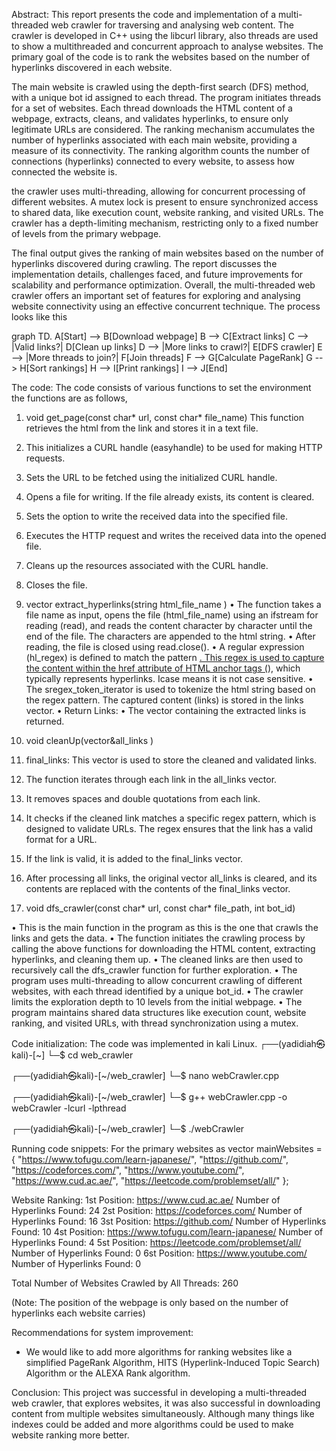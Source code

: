 Abstract:
This report presents the code and implementation of a multi-threaded web crawler for traversing and analysing web content. The crawler is developed in C++ using the libcurl library, also threads are used to show a multithreaded and concurrent approach to analyse websites. The primary goal of the code is to rank the websites based on the number of hyperlinks discovered in each website.

The main website is crawled using the depth-first search (DFS) method, with a unique bot id assigned to each thread. The program initiates threads for a set of websites. Each thread downloads the HTML content of a webpage, extracts, cleans, and validates hyperlinks, to ensure only legitimate URLs are considered. The ranking mechanism accumulates the number of hyperlinks associated with each main website, providing a measure of its connectivity.
The ranking algorithm counts the number of connections (hyperlinks)  connected to every website, to assess how connected the website is.

the crawler uses multi-threading, allowing for concurrent processing of different websites. A mutex lock is present to ensure synchronized access to shared data, like execution count, website ranking, and visited URLs. The crawler has a depth-limiting mechanism, restricting only to a fixed number of levels from the primary webpage.

The final output gives the ranking of main websites based on the number of hyperlinks discovered during crawling. The report discusses the implementation details, challenges faced, and future improvements for scalability and performance optimization. Overall, the multi-threaded web crawler offers an important set of features for exploring and analysing website connectivity using an effective concurrent technique.
The process looks like this

graph TD.
    A[Start] --> B[Download webpage]
    B --> C[Extract links]
    C --> |Valid links?| D[Clean up links]
    D --> |More links to crawl?| E[DFS crawler]
    E --> |More threads to join?| F[Join threads]
    F --> G[Calculate PageRank]
    G --> H[Sort rankings]
    H --> I[Print rankings]
    I --> J[End]

The code:
The code consists of various functions to set the environment the functions are as follows,

1.	void get_page(const char* url, const char* file_name)
This function  retrieves the html from the link and stores it in a text file.
1.	This initializes a CURL handle (easyhandle) to be used for making HTTP requests.
2.	Sets the URL to be fetched using the initialized CURL handle.
3.	Opens a file for writing. If the file already exists, its content is cleared.
4.	Sets the option to write the received data into the specified file.
5.	Executes the HTTP request and writes the received data into the opened file.
6.	Cleans up the resources associated with the CURL handle.
7.	Closes the file.


2.	vector<string> extract_hyperlinks(string html_file_name )
•	The function takes a file name as input, opens the file (html_file_name) using an ifstream for reading (read), and reads the content character by character until the end of the file. The characters are appended to the html string.
•	After reading, the file is closed using read.close().
•	A regular expression (hl_regex) is defined to match the pattern <a href="(.*?)">. This regex is used to capture the content within the href attribute of HTML anchor tags (<a>), which typically represents hyperlinks. Icase means it is not case sensitive.
•	The sregex_token_iterator is used to tokenize the html string based on the regex pattern. The captured content (links) is stored in the links vector.
•	Return Links:
•	The vector containing the extracted links is returned.


3.	void cleanUp(vector<string>&all_links )

1.	final_links: This vector is used to store the cleaned and validated links.
2.	The function iterates through each link in the all_links vector.
3.	It removes spaces and double quotations from each link.
4.	It checks if the cleaned link matches a specific regex pattern, which is designed to validate URLs. The regex ensures that the link has a valid format for a URL.
5.	If the link is valid, it is added to the final_links vector.
6.	After processing all links, the original vector all_links is cleared, and its contents are replaced with the contents of the final_links vector.

4.	void dfs_crawler(const char* url, const char* file_path, int bot_id)

•	This is the main function in the program as this is the one that crawls the links and gets the data.
•	The function initiates the crawling process by calling the above functions for downloading the HTML content, extracting hyperlinks, and cleaning them up.
•	The cleaned links are then used to recursively call the dfs_crawler function for further exploration.
•	The program uses multi-threading to allow concurrent crawling of different websites, with each thread identified by a unique bot_id.
•	The crawler limits the exploration depth to 10 levels from the initial webpage.
•	The program maintains shared data structures like execution count, website ranking, and visited URLs, with thread synchronization using a mutex.

Code initialization:
The code was implemented in kali Linux.
┌──(yadidiah㉿kali)-[~]
└─$ cd web_crawler
   
                                                                    
┌──(yadidiah㉿kali)-[~/web_crawler]
└─$ nano webCrawler.cpp
    
                                                             
┌──(yadidiah㉿kali)-[~/web_crawler]
└─$ g++ webCrawler.cpp -o webCrawler -lcurl -lpthread
     
                                                                         
┌──(yadidiah㉿kali)-[~/web_crawler]
└─$ ./webCrawler     

Running code snippets: For the primary websites as 
  vector<string> mainWebsites = {
    "https://www.tofugu.com/learn-japanese/",
    "https://github.com/",
    "https://codeforces.com/",
    "https://www.youtube.com/",
    "https://www.cud.ac.ae/",
    "https://leetcode.com/problemset/all/"
  };


 
 
Website Ranking:
1st Position: https://www.cud.ac.ae/  Number of Hyperlinks Found: 24
2st Position: https://codeforces.com/  Number of Hyperlinks Found: 16
3st Position: https://github.com/  Number of Hyperlinks Found: 10
4st Position: https://www.tofugu.com/learn-japanese/  Number of Hyperlinks Found: 4
5st Position: https://leetcode.com/problemset/all/  Number of Hyperlinks Found: 0
6st Position: https://www.youtube.com/  Number of Hyperlinks Found: 0

Total Number of Websites Crawled by All Threads: 260
                                                       

(Note: The position of the webpage is only based on the number of hyperlinks each website carries)

Recommendations for system improvement:
- We would like to add more algorithms for ranking websites  like a simplified PageRank Algorithm, HITS (Hyperlink-Induced Topic Search) Algorithm or the ALEXA Rank algorithm.

Conclusion: 
This project was successful in developing a multi-threaded web crawler, that explores websites, it was also successful in downloading content from multiple websites simultaneously. Although many things like indexes could be added and more algorithms could be used to make website ranking more better.
